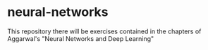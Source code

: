 # neural-networks
This repository there will be exercises contained in the chapters of  Aggarwal's "Neural Networks and Deep Learning"
